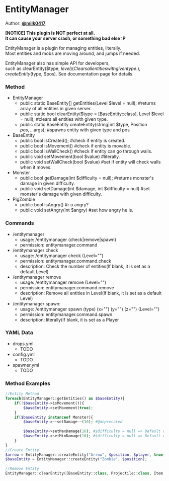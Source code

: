 # EntityManager  

Author: **[@milk0417](https://github.com/milk0417)**  

**[NOTICE] This plugin is NOT perfect at all.  
It can cause your server crash, or something bad else :P**
  
EntityManager is a plugin for managing entities, literally.  
Most entities and mobs are moving around, and jumps if needed.

EntityManager also has simple API for developers,  
such as clearEntity($type, $level) (Clears all entities with given type.),  
createEntity($type, $pos). See documentation page for details.

### Method
  * EntityManager
    * public static BaseEntity[] getEntities(Level $level = null); #returns array of all entities in given server.
    * public static bool clearEntity($type = [BaseEntity::class], Level $level = null); #clears all entities with given type.
    * public static BaseEntity createEntity(string|int $type, Position $pos, ...$args); #spawns entity with given type and pos
  * BaseEntity
    * public bool isCreated(); #check if entity is created.
    * public bool isMovement() #check if entity is movable.
    * public bool isWallCheck() #check if entity can go through walls.
    * public void setMovement(bool $value) #literally.
    * public void setWallCheck(bool $value) #set if entity will check walls when it moves.
  * Monster
    * public bool getDamage(int $difficulty = null); #returns monster's damage in given difficulty.
    * public void setDamage(int $damage, int $difficulty = null) #set monster's damage with given difficulty.
  * PigZombie
    * public bool isAngry() #r u angry?
    * public void setAngry(int $angry) #set how angry he is.  
  
### Commands
  * /entitymanager
    * usage: /entitymanager (check|remove|spawn)
    * permission: entitymanager.command
  * /entitymanager check
    * usage: /entitymanager check (Level="")
    * permission: entitymanager.command.check
    * description: Check the number of entities(If blank, it is set as a default Level)
  * /entitymanager remove
    * usage: /entitymanager remove (Level="")
    * permission: entitymanager.command.remove
    * description: Remove all entities in Level(If blank, it is set as a default Level)
  * /entitymanager spawn:
    * usage: /entitymanager spawn (type) (x="") (y="") (z="") (Level="")
    * permission: entitymanager.command.spawn
    * description: literally(If blank, it is set as a Player  
  
### YAML Data
  * drops.yml
    * TODO
  * config.yml
    * TODO
  * spawner.yml
    * TODO

### Method Examples
``` php  
//Entity Method  
foreach(EntityManager::getEntities() as $baseEntity){  
    if(!$baseEntity->isMovement()){  
        $baseEntity->setMovement(true);  
    }  
    if($baseEntity instanceof Monster){  
        $baseEntity->~~setDamage~~(10); #@deprecated  
          
        $baseEntity->setMaxDamage(10); #$difficulty = null => Default difficulty  
        $baseEntity->setMinDamage(10); #$difficulty = null => Default difficulty  
    }  
}  
//Create Entity  
$arrow = EntityManager::createEntity("Arrow", $position, $player, true); //PMMP Default Class  
$baseEntity = EntityManager::createEntity("Zombie", $position);  
  
//Remove Entity  
EntityManager::clearEntity([BaseEntity::class, Projectile::class, Item::class]);  
```
